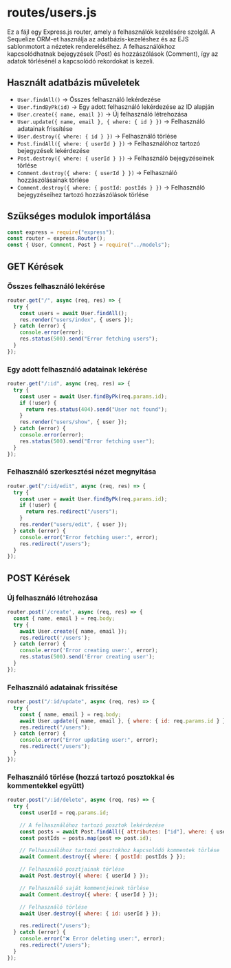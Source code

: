 # routes/users.js

Ez a fájl egy Express.js router, amely a felhasználók kezelésére szolgál. A Sequelize ORM-et használja az adatbázis-kezeléshez és az EJS sablonmotort a nézetek rendereléséhez. A felhasználókhoz kapcsolódhatnak bejegyzések (Post) és hozzászólások (Comment), így az adatok törlésénél a kapcsolódó rekordokat is kezeli.

## Használt adatbázis műveletek
- `User.findAll()` → Összes felhasználó lekérdezése
- `User.findByPk(id)` → Egy adott felhasználó lekérdezése az ID alapján
- `User.create({ name, email })` → Új felhasználó létrehozása
- `User.update({ name, email }, { where: { id } })` → Felhasználó adatainak frissítése
- `User.destroy({ where: { id } })` → Felhasználó törlése
- `Post.findAll({ where: { userId } })` → Felhasználóhoz tartozó bejegyzések lekérdezése
- `Post.destroy({ where: { userId } })` → Felhasználó bejegyzéseinek törlése
- `Comment.destroy({ where: { userId } })` → Felhasználó hozzászólásainak törlése
- `Comment.destroy({ where: { postId: postIds } })` → Felhasználó bejegyzéseihez tartozó hozzászólások törlése

## Szükséges modulok importálása
```javascript
const express = require("express");
const router = express.Router();
const { User, Comment, Post } = require("../models");
```

## GET Kérések

### Összes felhasználó lekérése
```javascript
router.get("/", async (req, res) => {
  try {
    const users = await User.findAll();
    res.render("users/index", { users });
  } catch (error) {
    console.error(error);
    res.status(500).send("Error fetching users");
  }
});
```

### Egy adott felhasználó adatainak lekérése
```javascript
router.get("/:id", async (req, res) => {
  try {
    const user = await User.findByPk(req.params.id);
    if (!user) {
      return res.status(404).send("User not found");
    }
    res.render("users/show", { user });
  } catch (error) {
    console.error(error);
    res.status(500).send("Error fetching user");
  }
});
```

### Felhasználó szerkesztési nézet megnyitása
```javascript
router.get("/:id/edit", async (req, res) => {
  try {
    const user = await User.findByPk(req.params.id);
    if (!user) {
      return res.redirect("/users");
    }
    res.render("users/edit", { user });
  } catch (error) {
    console.error("Error fetching user:", error);
    res.redirect("/users");
  }
});
```

## POST Kérések

### Új felhasználó létrehozása
```javascript
router.post('/create', async (req, res) => {
  const { name, email } = req.body;
  try {
    await User.create({ name, email });
    res.redirect('/users');
  } catch (error) {
    console.error('Error creating user:', error);
    res.status(500).send('Error creating user');
  }
});
```

### Felhasználó adatainak frissítése
```javascript
router.post("/:id/update", async (req, res) => {
  try {
    const { name, email } = req.body;
    await User.update({ name, email }, { where: { id: req.params.id } });
    res.redirect("/users");
  } catch (error) {
    console.error("Error updating user:", error);
    res.redirect("/users");
  }
});
```

### Felhasználó törlése (hozzá tartozó posztokkal és kommentekkel együtt)
```javascript
router.post("/:id/delete", async (req, res) => {
  try {
    const userId = req.params.id;

    // A felhasználóhoz tartozó posztok lekérdezése
    const posts = await Post.findAll({ attributes: ["id"], where: { userId } });
    const postIds = posts.map(post => post.id);

    // Felhasználóhoz tartozó posztokhoz kapcsolódó kommentek törlése
    await Comment.destroy({ where: { postId: postIds } });

    // Felhasználó posztjainak törlése
    await Post.destroy({ where: { userId } });

    // Felhasználó saját kommentjeinek törlése
    await Comment.destroy({ where: { userId } });

    // Felhasználó törlése
    await User.destroy({ where: { id: userId } });

    res.redirect("/users");
  } catch (error) {
    console.error("❌ Error deleting user:", error);
    res.redirect("/users");
  }
});
```